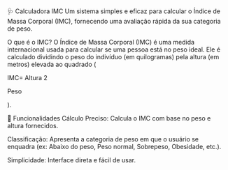 🩺 Calculadora IMC
Um sistema simples e eficaz para calcular o Índice de Massa Corporal (IMC), fornecendo uma avaliação rápida da sua categoria de peso.

O que é o IMC?
O Índice de Massa Corporal (IMC) é uma medida internacional usada para calcular se uma pessoa está no peso ideal. Ele é calculado dividindo o peso do indivíduo (em quilogramas) pela altura (em metros) elevada ao quadrado (

IMC= 
Altura 
2
 
Peso
​
 
).

🚀 Funcionalidades
Cálculo Preciso: Calcula o IMC com base no peso e altura fornecidos.

Classificação: Apresenta a categoria de peso em que o usuário se enquadra (ex: Abaixo do peso, Peso normal, Sobrepeso, Obesidade, etc.).

Simplicidade: Interface direta e fácil de usar.